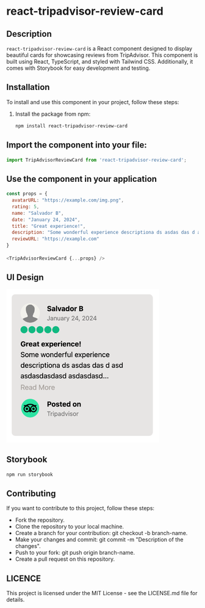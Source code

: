 # react-tripadvisor-review-card

## Description

`react-tripadvisor-review-card` is a React component designed to display beautiful cards for showcasing reviews from TripAdvisor. This component is built using React, TypeScript, and styled with Tailwind CSS. Additionally, it comes with Storybook for easy development and testing.

## Installation

To install and use this component in your project, follow these steps:

1. Install the package from npm:

   ```bash
   npm install react-tripadvisor-review-card

## Import the component into your file:

```js
import TripAdvisorReviewCard from 'react-tripadvisor-review-card';
```

## Use the component in your application

```js
const props = {
  avatarURL: "https://example.com/img.png",
  rating: 5,
  name: "Salvador B",
  date: "January 24, 2024",
  title: "Great experience!",
  description: "Some wonderful experience descriptiona ds asdas das d asd asdasdasdasd asdasdasdas asdasdasdasd dasdasdasdas asdasdas asdasdasdasdsadasdasdasdasd",
  reviewURL: "https://example.com"
}

<TripAdvisorReviewCard {...props} />
```

## UI Design

<img src="./src/assets/demo-min.png" width="400">

## Storybook

```bash
npm run storybook
```

## Contributing

If you want to contribute to this project, follow these steps:

- Fork the repository.
- Clone the repository to your local machine.
- Create a branch for your contribution: git checkout -b branch-name.
- Make your changes and commit: git commit -m "Description of the changes".
- Push to your fork: git push origin branch-name.
- Create a pull request on this repository.

## LICENCE

This project is licensed under the MIT License - see the LICENSE.md file for details.